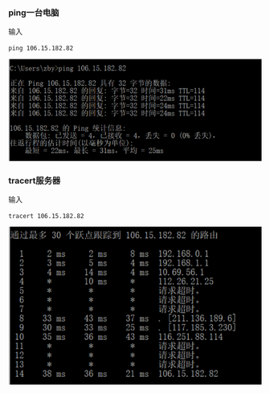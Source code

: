 ### ping一台电脑

输入

 `ping 106.15.182.82` 

![ping图片](https://github.com/WHU-ZBY/homework/blob/master/QQ%E6%88%AA%E5%9B%BE20200223073822.png?raw=true)

### tracert服务器

输入

  `tracert 106.15.182.82`

![tracert图片](https://github.com/WHU-ZBY/homework/blob/master/QQ%E6%88%AA%E5%9B%BE20200223073832.png?raw=true)

